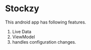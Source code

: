 # Stockzy

This android app has following features.
1. Live Data
2. ViewModel 
3. handles configuration changes.
